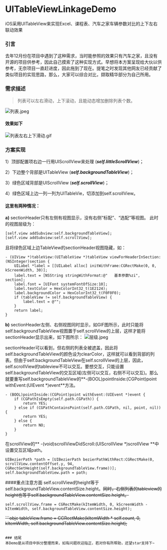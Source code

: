 # UITableViewLinkageDemo
iOS采用UITableView来实现Excel、课程表、汽车之家车辆参数对比的上下左右联动效果
### 引言
去年12月份在项目中遇到了这种需求，当时能参照的效果只有汽车之家，且没有开源的项目供参考，因此自己摸索了这种实现方式。早想将本方案呈现给大伙以供参考，无奈项目一直赶进度，因此拖到了现在。提笔之时发现其他网友已经贡献了类似项目的实现思路，那么，大家可以综合对比，撷取精华部分为自己所用。
### 需求描述
> 列表可以左右滑动，上下滚动，且能动态增加删除列表个数。

![列表.jpeg](http://upload-images.jianshu.io/upload_images/1338824-b1913d0aa37ca25a.jpeg?imageMogr2/auto-orient/strip%7CimageView2/2/w/1240)

#### 效果如下

![列表左右上下滑动.gif](http://upload-images.jianshu.io/upload_images/1338824-46230582665664d3.gif?imageMogr2/auto-orient/strip)

### 方案实现
1）顶部配置项右边一行用UIScrollView来处理 (***self.littleScrollView***)；

2）下边整个背部是UITableView (***self.backgroundTableView***)；

3）绿色区域背部是UIScrollView (***self.scrollView***)；

4）绿色区域上边一列一列为UITableVie，切添加到self.scrollView。

#### 这里有两种情况：
**a)** sectionHeader只有左侧有视图显示，没有右侧“标配”、“选配”等视图。
此时的视图层级为：

```objc
[self.view addSubview:self.backgroundTableView];
[self.view addSubview:self.scrollView];
```
且将绿色区域上边TableView的sectionHeader视图隐藏，如：

```objc
- (UIView *)tableView:(UITableView *)tableView viewForHeaderInSection:(NSInteger)section {
    UILabel *label = [[UILabel alloc] initWithFrame:CGRectMake(0, 0, kScreenWidth, 30)];
    label.text = [NSString stringWithFormat:@"   基本参数%zi", section];
    label.font = [UIFont systemFontOfSize:10];
    label.textColor = HexColorInt32_t(1E2124);
    label.backgroundColor = HexColorInt32_t(F0F0F0);
    if (tableView != self.backgroundTableView) {
        label.text = @"";
    }
    return label;
}
```

**b)** sectionHeader左侧、右侧视图同时显示，如GIF图所示，此时只能将self.backgroundTableView视图置于self.scrollView的上层，这样才能将sectionHeader显示出来，如下图所示：
![层级.jpeg](http://upload-images.jianshu.io/upload_images/1338824-4d3242e16a80e6d1.jpeg?imageMogr2/auto-orient/strip%7CimageView2/2/w/1240)

sectionHeader可以看到，但右侧的列表全被遮盖，因此将self.backgroundTableView的颜色设为clearColor，这样就可以看到背部的列表。但由于self.backgroundTableView在self.scrollView的上层，因此，self.scrollView的tableview不可以交互。要想交互，只能设置self.backgroundTableView的交互区域(左侧可以交互，右侧不可以交互)。那么就要重写self.backgroundTableView的**-(BOOL)pointInside:(CGPoint)point withEvent:(UIEvent *)event**方法。


```objc
- (BOOL)pointInside:(CGPoint)point withEvent:(UIEvent *)event {
	if (CGPathIsEmpty(self.path.CGPath)) {
        return YES;
    } else if (CGPathContainsPoint(self.path.CGPath, nil, point, nil)) {
        return YES;
    } else {
        return NO;
    }
}
```

在scrollView的** -(void)scrollViewDidScroll:(UIScrollView *)scrollView **中设置交互区域path。

```objc
UIBezierPath *path = [UIBezierPath bezierPathWithRect:CGRectMake(0, scrollView.contentOffset.y, 94, CGRectGetHeight(self.backgroundTableView.frame))];
self.backgroundTableView.path = path;
```



####重点注意方面
self.scrollView的height等于self.backgroundTableView.contentSize.height。<del>同时，右侧列表的tableview的height也等于self.backgroundTableView.contentSize.height。

```objc
self.scrollView.frame = CGRectMake(kItemWidth, 0, kScreenWidth - kItemWidth, self.backgroundTableView.contentSize.height);
```
<del>```objc
tableView.frame = CGRectMake(kItemWidth * self.count, 0, kItemWidth, self.backgroundTableView.contentSize.height);
```</del>

### 结尾
本Demo是从项目中拆分整理而来，如有问题欢迎指正，若对你有所帮助，还望star支持下~
